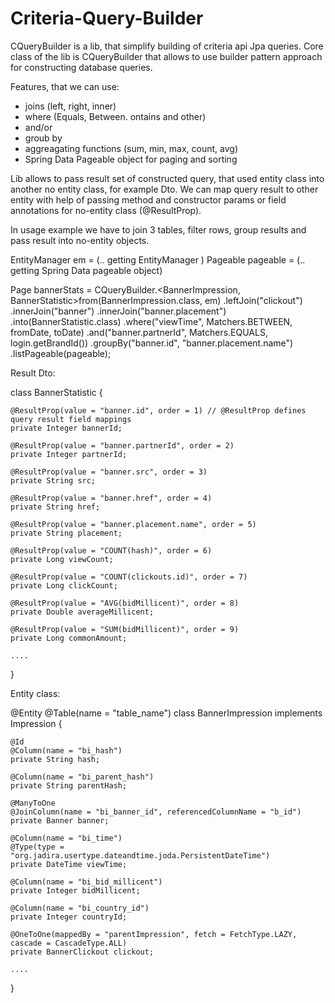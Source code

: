 # Criteria-Query-Builder

CQueryBuilder is a lib, that simplify building of criteria api Jpa queries. 
Core class of the lib is CQueryBuilder that allows to use builder pattern approach for constructing database queries.

Features, that we can use:

 - joins (left, right, inner)
 - where (Equals, Between. ontains and other)
 - and/or 
 - groub by
 - aggreagating functions (sum, min, max, count, avg)
 - Spring Data Pageable object for paging and sorting
 
 Lib allows to pass result set of constructed query, that used entity class into another no entity class, for example Dto. 
 We can map query result to other entity with help of passing method and constructor params or field annotations for no-entity class (@ResultProp). 

In usage example we have to join 3 tables, filter rows, group results and pass result into no-entity objects. 

EntityManager em = (.. getting EntityManager )
Pageable pageable = (.. getting Spring Data pageable object)

Page<BannerStatistic> bannerStats = CQueryBuilder.<BannerImpression, BannerStatistic>from(BannerImpression.class, em)
                    .leftJoin("clickout")
                    .innerJoin("banner")
                    .innerJoin("banner.placement")
                    .into(BannerStatistic.class)
                    .where("viewTime", Matchers.BETWEEN, fromDate, toDate)
                    .and("banner.partnerId", Matchers.EQUALS, login.getBrandId())
                    .groupBy("banner.id", "banner.placement.name")
                    .listPageable(pageable);
   
Result Dto:

class BannerStatistic {

    @ResultProp(value = "banner.id", order = 1) // @ResultProp defines query result field mappings
    private Integer bannerId;

    @ResultProp(value = "banner.partnerId", order = 2)
    private Integer partnerId;

    @ResultProp(value = "banner.src", order = 3)
    private String src;

    @ResultProp(value = "banner.href", order = 4)
    private String href;

    @ResultProp(value = "banner.placement.name", order = 5)
    private String placement;

    @ResultProp(value = "COUNT(hash)", order = 6)
    private Long viewCount;

    @ResultProp(value = "COUNT(clickouts.id)", order = 7)
    private Long clickCount;

    @ResultProp(value = "AVG(bidMillicent)", order = 8)
    private Double averageMillicent;

    @ResultProp(value = "SUM(bidMillicent)", order = 9)
    private Long commonAmount;
    
    ....
    
  }       
  
  
Entity class: 
  
@Entity
@Table(name = "table_name")
class BannerImpression implements Impression {

    @Id
    @Column(name = "bi_hash")
    private String hash;

    @Column(name = "bi_parent_hash")
    private String parentHash;

    @ManyToOne
    @JoinColumn(name = "bi_banner_id", referencedColumnName = "b_id")
    private Banner banner;

    @Column(name = "bi_time")
    @Type(type = "org.jadira.usertype.dateandtime.joda.PersistentDateTime")
    private DateTime viewTime;

    @Column(name = "bi_bid_millicent")
    private Integer bidMillicent;

    @Column(name = "bi_country_id")
    private Integer countryId;

    @OneToOne(mappedBy = "parentImpression", fetch = FetchType.LAZY, cascade = CascadeType.ALL)
    private BannerClickout clickout;
    
    ....
 }                     
